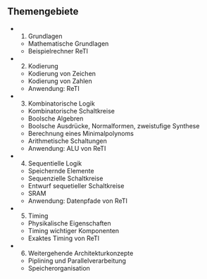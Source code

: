 ## Themengebiete

 * 1. Grundlagen
    * Mathematische Grundlagen
    * Beispielrechner ReTI
 * 2. Kodierung
    * Kodierung von Zeichen
    * Kodierung von Zahlen
    * Anwendung: ReTI
 * 3. Kombinatorische Logik
    * Kombinatorische Schaltkreise
    * Boolsche Algebren
    * Boolsche Ausdrücke, Normalformen, zweistufige Synthese
    * Berechnung eines Minimalpolynoms
    * Arithmetische Schaltungen
    * Anwendung: ALU von ReTI
 * 4. Sequentielle Logik
    * Speichernde Elemente
    * Sequenzielle Schaltkreise
    * Entwurf sequetieller Schaltkreise
    * SRAM
    * Anwendung: Datenpfade von ReTI
 * 5. Timing
    * Physikalische Eigenschaften
    * Timing wichtiger Komponenten
    * Exaktes Timing von ReTI
 * 6. Weitergehende Architekturkonzepte
    * Piplining und Parallelverarbeitung
    * Speicherorganisation
